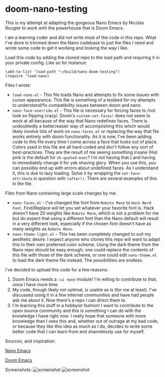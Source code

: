 # doom-nano-testing

This is my attempt at adapting the gorgeous Nano Emacs by Nicolas Rougier to work with the powerhouse that is Doom Emacs. 

I am a learning coder and did not write most of the code in this repo. What I've done is trimmed down the Nano codebase to just the files I need and wrote some code to get it working and looking the way I like. 

Load this code by adding the cloned repo to the load path and requiring it in your private config. Like so for instance: 

``` emacs-lisp
(add-to-list 'load-path "~/build/nano-doom-testing")
(require 'load-nano)
```

Files I wrote:

  * `load-nano.el` - This file loads Nano and attempts to fix some issues with cursor appearance. This file is something of a testbed for my attempts to understand/fix compatibility issues between doom and nano.
  * `nano-face-override.el` - This file is necessary for forcing faces to /not look so flipping crazy/. Doom's `custom-set-faces!` does not seem to work at all because of the way that Nano redefines faces. There is undoubtedly a better/easier way of accomplishing this which would likely involve lots of work on `nano-faces.el` or replacing the way that file works entirely with doom functionality. As it is now, I've been adding code to this file every time I come across a face that looks out of place. Colors used in this file are all hard-coded and don't follow any sort of best-practices. They are the result of me seeing something insane (Hot pink is the default for `sh-quoted-exec`? I'm not having that.) and having to immediately change it for yak shaving glory. When you use this, you can possibly end up with errors about undefined faces. As I understand it, this is due to lazy loading. Solve it by wrapping the `set-face-attribute` in question with `(after!)`. There are several examples of this in the file.
  
Files from Nano containing large scale changes by me:
  
  * `nano-faces.el` - I've changed the font from `Roboto Mono` to `Hack Nerd Font`. Find/Replace will let you set whatever your favorite font is. Hack doesn't have 20 weights like `Roboto Mono`, which is not a problem for me but do expect that using a different font than the Nano default will result in a very different look, especially if the chosen font doesn't have as many weights as `Roboto Mono`. 
  * `nano-theme-light.el` - This has been completely changed to suit my aesthetic desire. I expect anyone who clones this repo will want to adapt this to their own preferred color scheme. Using the dark theme from the Nano repo should be easy enough; one could replace the contents of this file with those of the dark scheme, or one could edit `nano-theme.el` to load the dark theme file instead. The possibilities are endless.
    

I've decided to upload this code for a few reasons: 
  1. Doom Emacs needs a `:ui nano` module! I'm willing to contribute to that, once I have more time. 
  2. My code, though likely not optimal, is usable as is (for me at least). I've discussed using it in a few internet communities and have had people ask me about it. Now there's a repo I can direct them to.
  3. I'm learning this stuff in a hobbyist fashion! I want to contribute to the open source community and this is something I can do with the knowledge I have right now. I really hope that someone with more knowledge than I sees this and, whether out of outrage at my bad code, or because they like this idea as much as I do, decides to write some better code that I can learn from and shamelessly use for myself. 

Sources, and inspiration:

[Nano Emacs](https://github.com/rougier/nano-emacs)

[Doom Emacs](https://github.com/hlissner/doom-emacs)

Screenshots:
![screenshot](https://github.com/skyler544/doom-nano-testing/blob/main/screenshots/1.png)
![screenshot](https://github.com/skyler544/doom-nano-testing/blob/main/screenshots/2.png)
